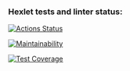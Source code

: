 ### Hexlet tests and linter status:
[![Actions Status](https://github.com/Danilka3310/frontend-project-44/actions/workflows/hexlet-check.yml/badge.svg)](https://github.com/Danilka3310/frontend-project-44/actions)

[![Maintainability](https://api.codeclimate.com/v1/badges/d6d5342d4ec401b0f6b1/maintainability)](https://codeclimate.com/github/Danilka3310/frontend-project-44/maintainability)

[![Test Coverage](https://api.codeclimate.com/v1/badges/d6d5342d4ec401b0f6b1/test_coverage)](https://codeclimate.com/github/Danilka3310/frontend-project-44/test_coverage)